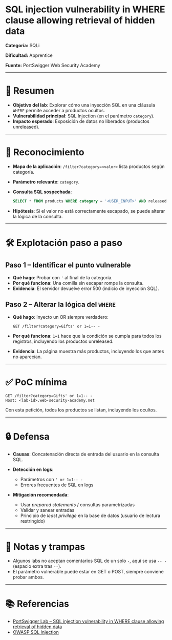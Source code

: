 # SQL injection vulnerability in WHERE clause allowing retrieval of hidden data

**Categoría:** SQLi

**Dificultad:** Apprentice

**Fuente:** PortSwigger Web Security Academy

---

# 🎯 Resumen

* **Objetivo del lab**: Explorar cómo una inyección SQL en una cláusula `WHERE` permite acceder a productos ocultos.
* **Vulnerabilidad principal**: SQL Injection (en el parámetro `category`).
* **Impacto esperado**: Exposición de datos no liberados (productos unreleased).

---

# 🧭 Reconocimiento

* **Mapa de la aplicación**: `/filter?category=<valor>` lista productos según categoría.
* **Parámetro relevante**: `category`.
* **Consulta SQL sospechada**:

  ```sql
  SELECT * FROM products WHERE category = '<USER_INPUT>' AND released = 1
  ```
* **Hipótesis**: Si el valor no está correctamente escapado, se puede alterar la lógica de la consulta.

---

# 🛠️ Explotación paso a paso

## Paso 1 – Identificar el punto vulnerable

* **Qué hago**: Probar con `'` al final de la categoría.
* **Por qué funciona**: Una comilla sin escapar rompe la consulta.
* **Evidencia**: El servidor devuelve error 500 (indicio de inyección SQL).

## Paso 2 – Alterar la lógica del `WHERE`

* **Qué hago**: Inyecto un OR siempre verdadero:

  ```http
  GET /filter?category=Gifts' or 1=1-- -
  ```
* **Por qué funciona**: `1=1` hace que la condición se cumpla para todos los registros, incluyendo los productos unreleased.
* **Evidencia**: La página muestra más productos, incluyendo los que antes no aparecían.

---

# ✅ PoC mínima

```http
GET /filter?category=Gifts' or 1=1-- -
Host: <lab-id>.web-security-academy.net
```

Con esta petición, todos los productos se listan, incluyendo los ocultos.

---

# 🔒 Defensa

* **Causas**: Concatenación directa de entrada del usuario en la consulta SQL.
* **Detección en logs**:

  * Parámetros con `' or 1=1-- -`
  * Errores frecuentes de SQL en logs
* **Mitigación recomendada**:

  * Usar *prepared statements* / consultas parametrizadas
  * Validar y sanear entradas
  * Principio de *least privilege* en la base de datos (usuario de lectura restringido)

---

# 📝 Notas y trampas

* Algunos labs no aceptan comentarios SQL de un solo `-`, aquí se usa `-- -` (espacio extra tras `--`).
* El parámetro vulnerable puede estar en GET o POST, siempre conviene probar ambos.

---

# 📚 Referencias

* [PortSwigger Lab – SQL injection vulnerability in WHERE clause allowing retrieval of hidden data](https://portswigger.net/web-security/sql-injection/lab-retrieve-hidden-data)
* [OWASP SQL Injection](https://owasp.org/www-community/attacks/SQL_Injection)
